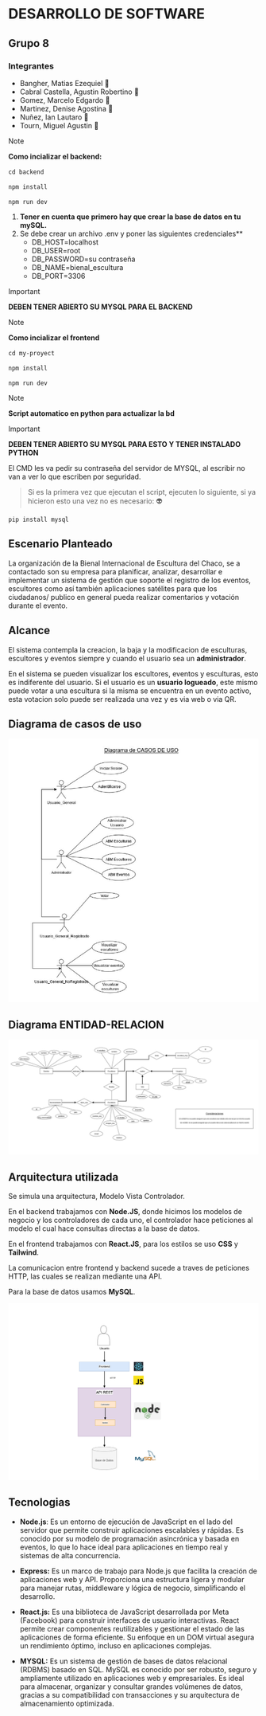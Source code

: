 # **DESARROLLO DE SOFTWARE**
## Grupo 8
### Integrantes
+ Bangher, Matias Ezequiel :disguised_face:
+ Cabral Castella, Agustin Robertino :disguised_face:
+ Gomez, Marcelo Edgardo :disguised_face:
+ Martinez, Denise Agostina :disguised_face:
+ Nuñez, Ian Lautaro :disguised_face:
+ Tourn, Miguel Agustin :disguised_face:

> [!NOTE]
> **Como incializar el backend:**
```
cd backend
```

```
npm install
```

```
npm run dev
```
1. **Tener en cuenta que primero hay que crear la base de datos en tu mySQL.** 
2. Se debe crear un archivo .env y poner las siguientes credenciales** 
    - DB_HOST=localhost
    - DB_USER=root
    - DB_PASSWORD=su contraseña
    - DB_NAME=bienal_escultura
    - DB_PORT=3306


> [!IMPORTANT]
> **DEBEN TENER ABIERTO SU MYSQL PARA EL BACKEND** 

> [!NOTE]
> **Como incializar el frontend**
```
cd my-proyect
```

```
npm install
```

```
npm run dev
```
> [!NOTE]
> **Script automatico en python para actualizar la bd**

> [!IMPORTANT]
> **DEBEN TENER ABIERTO SU MYSQL PARA ESTO Y TENER INSTALADO PYTHON** 


El CMD les va pedir su contraseña del servidor de MYSQL, al escribir no van a ver lo que escriben por seguridad. 
> Si es la primera vez que ejecutan el script, ejecuten lo siguiente, si ya hicieron esto una vez no es necesario: :alien:

``` 
pip install mysql
```

## Escenario Planteado

La organización de la Bienal Internacional de Escultura del Chaco, se a contactado son su empresa para planificar, analizar, desarrollar e implementar un sistema de gestión que soporte el registro de los eventos, escultores como así también aplicaciones satélites para que los ciudadanos/ publico en general pueda realizar comentarios y votación durante el evento.
    
## Alcance 

El sistema contempla la creacion, la baja y la modificacion de esculturas, escultores y eventos siempre y cuando el usuario sea un **administrador**. 

En el sistema se pueden visualizar los escultores, eventos y esculturas, esto es indiferente del usuario. Si el usuario es un **usuario logueado**, este mismo puede votar a una escultura si la misma se encuentra en un evento activo, esta votacion solo puede ser realizada una vez y es via web o via QR. 

## Diagrama de casos de uso
![Casos de uso](https://github.com/FRRe-DS/2024-08-TPI/blob/frontend/Documentacion/Casos_De_Uso.jpg)
## Diagrama ENTIDAD-RELACION
![Entidad relacion](https://github.com/FRRe-DS/2024-08-TPI/blob/frontend/Documentacion/derfinal.jpg)
## Arquitectura utilizada

Se simula una arquitectura, Modelo Vista Controlador.

En el backend trabajamos con **Node.JS**, donde hicimos los modelos de negocio y los controladores de cada uno, el controlador hace peticiones al modelo el cual hace consultas directas a la base de datos.

En el frontend trabajamos con **React.JS**, para los estilos se uso **CSS** y **Tailwind**.

La comunicacion entre frontend y backend sucede a traves de peticiones HTTP, las cuales se realizan mediante una API.

Para la base de datos usamos **MySQL**.

![Arquitectura](https://github.com/FRRe-DS/2024-08-TPI/blob/frontend/Documentacion/ArquitecturaMVC.jpg)

## Tecnologias 
- **Node.js**: Es un entorno de ejecución de JavaScript en el lado del servidor que permite construir aplicaciones escalables y rápidas. Es conocido por su modelo de programación asincrónica y basada en eventos, lo que lo hace ideal para aplicaciones en tiempo real y sistemas de alta concurrencia.
- **Express:** Es un marco de trabajo para Node.js que facilita la creación de aplicaciones web y API. Proporciona una estructura ligera y modular para manejar rutas, middleware y lógica de negocio, simplificando el desarrollo.
- **React.js:** Es una biblioteca de JavaScript desarrollada por Meta (Facebook) para construir interfaces de usuario interactivas. React permite crear componentes reutilizables y gestionar el estado de las aplicaciones de forma eficiente. Su enfoque en un DOM virtual asegura un rendimiento óptimo, incluso en aplicaciones complejas.

- **MYSQL:** Es un sistema de gestión de bases de datos relacional (RDBMS) basado en SQL. MySQL es conocido por ser robusto, seguro y ampliamente utilizado en aplicaciones web y empresariales. Es ideal para almacenar, organizar y consultar grandes volúmenes de datos, gracias a su compatibilidad con transacciones y su arquitectura de almacenamiento optimizada. 